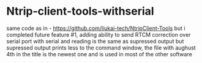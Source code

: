 # Ntrip-client-tools-withserial
same code as in - https://github.com/liukai-tech/NtripClient-Tools
but i completed future feature #1, adding ability to send RTCM correction over serial port
with serial and reading is the same as supressed output but supressed output prints less to the command window,
the file with aughust 4th in the title is the newest one and is used in most of the other software
